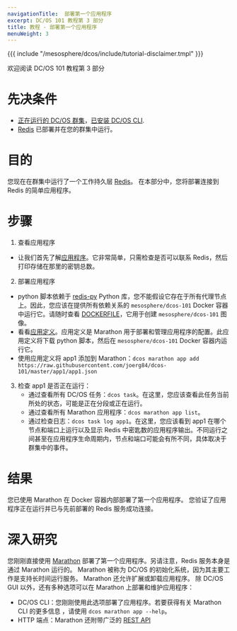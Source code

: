 ```yaml
---
navigationTitle:  部署第一个应用程序
excerpt: DC/OS 101 教程第 3 部分
title: 教程 - 部署第一个应用程序
menuWeight: 3
---
```


{{{ include "/mesosphere/dcos/include/tutorial-disclaimer.tmpl" }}}

欢迎阅读 DC/OS 101 教程第 3 部分


# 先决条件
* [正在运行的 DC/OS 群集](/mesosphere/dcos/cn/2.0/tutorials/dcos-101/cli/)，[已安装 DC/OS CLI](/mesosphere/dcos/cn/2.0/tutorials/dcos-101/cli/).
* [Redis](/mesosphere/dcos/cn/2.0/tutorials/dcos-101/redis-package/) 已部署并在您的群集中运行。


# 目的
您现在在群集中运行了一个工作持久层 [Redis](https://redislabs.com/)。
在本部分中，您将部署连接到 Redis 的简单应用程序。

# 步骤
1. 查看应用程序
  * 让我们首先了解[应用程序](https://raw.githubusercontent.com/joerg84/dcos-101/master/app1/app1.py)。它非常简单，只需检查是否可以联系 Redis，然后打印存储在那里的密钥总数。
2. 部署应用程序
  * python 脚本依赖于 [redis-py](https://pypi.python.org/pypi/redis) Python 库，您不能假设它存在于所有代理节点上。因此，您应该在提供所有依赖关系的 `mesosphere/dcos-101` Docker 容器中运行它。请随时查看 [DOCKERFILE](https://github.com/joerg84/dcos-101/blob/master/app1/DOCKERFILE)，它用于创建 `mesosphere/dcos-101` 图像。
  * 看看[应用定义](https://raw.githubusercontent.com/joerg84/dcos-101/master/app1/app1.json)。应用定义是 Marathon 用于部署和管理应用程序的配置。此应用定义将下载 python 脚本，然后在 `mesosphere/dcos-101` Docker 容器内运行它。
  * 使用应用定义将 app1 添加到 Marathon：`dcos marathon app add https://raw.githubusercontent.com/joerg84/dcos-101/master/app1/app1.json`
3. 检查 app1 是否正在运行：
    * 通过查看所有 DC/OS 任务：`dcos task`。在这里，您应该查看此任务当前所处的状态，可能是正在分段或正在运行。
    * 通过查看所有 Marathon 应用程序：`dcos marathon app list`。
    * 通过检查日志：`dcos task log app1`。在这里，您应该看到 app1 在哪个节点和端口上运行以及显示 Redis 中密匙数的应用程序输出。不同运行之间甚至在应用程序生命周期内，节点和端口可能会有所不同，具体取决于群集中的事件。

# 结果
您已使用 Marathon 在 Docker 容器内部部署了第一个应用程序。
您验证了应用程序正在运行并已与先前部署的 Redis 服务成功连接。

# 深入研究
您刚刚直接使用 [Marathon](https://mesosphere.github.io/marathon/) 部署了第一个应用程序。另请注意，Redis 服务本身是通过 Marathon 运行的。
Marathon 被称为 DC/OS 的初始化系统，因为其主要工作是支持长时间运行服务。
Marathon 还允许扩展或卸载应用程序。
除 DC/OS GUI 以外，还有多种选项可以在 Marathon 上部署和维护应用程序：

* DC/OS CLI：您刚刚使用此选项部署了应用程序。若要获得有关 Marathon CLI 的更多信息 ，请使用 `dcos marathon app --help`。
* HTTP 端点：Marathon 还附带广泛的 [REST API](http://mesosphere.github.io/marathon/api-console/index.html)
